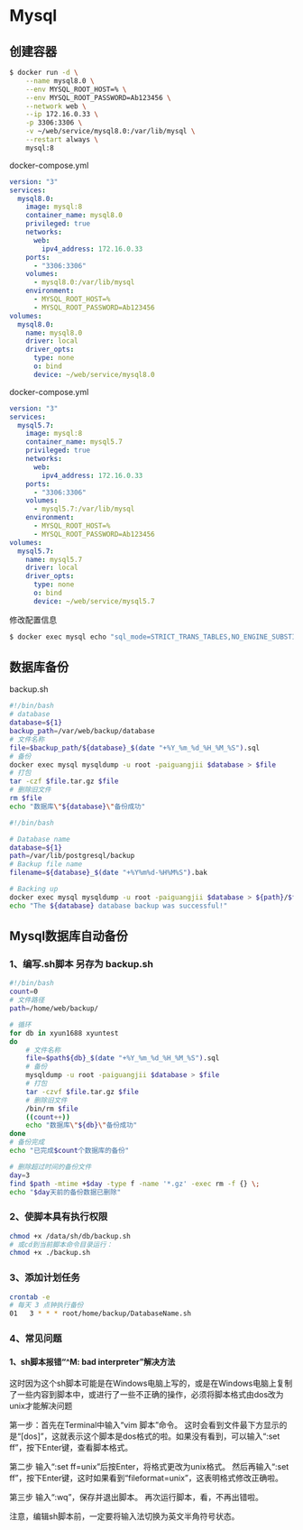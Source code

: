 # Mysql

## 创建容器

```sh
$ docker run -d \
    --name mysql8.0 \
    --env MYSQL_ROOT_HOST=% \
    --env MYSQL_ROOT_PASSWORD=Ab123456 \
    --network web \
    --ip 172.16.0.33 \
    -p 3306:3306 \
    -v ~/web/service/mysql8.0:/var/lib/mysql \
    --restart always \
    mysql:8
```

docker-compose.yml
```yml
version: "3"
services:
  mysql8.0:
    image: mysql:8
    container_name: mysql8.0
    privileged: true
    networks:
      web:
        ipv4_address: 172.16.0.33
    ports:
      - "3306:3306"
    volumes:
      - mysql8.0:/var/lib/mysql
    environment:
      - MYSQL_ROOT_HOST=%
      - MYSQL_ROOT_PASSWORD=Ab123456
volumes:
  mysql8.0:
    name: mysql8.0
    driver: local
    driver_opts:
      type: none
      o: bind
      device: ~/web/service/mysql8.0
```

docker-compose.yml
```yml
version: "3"
services:
  mysql5.7:
    image: mysql:8
    container_name: mysql5.7
    privileged: true
    networks:
      web:
        ipv4_address: 172.16.0.33
    ports:
      - "3306:3306"
    volumes:
      - mysql5.7:/var/lib/mysql
    environment:
      - MYSQL_ROOT_HOST=%
      - MYSQL_ROOT_PASSWORD=Ab123456
volumes:
  mysql5.7:
    name: mysql5.7
    driver: local
    driver_opts:
      type: none
      o: bind
      device: ~/web/service/mysql5.7
```

修改配置信息
```sh
$ docker exec mysql echo "sql_mode=STRICT_TRANS_TABLES,NO_ENGINE_SUBSTITUTION" >> /etc/mysql/conf.d/mysql.cnf
```

## 数据库备份

backup.sh
```sh
#!/bin/bash
# database
database=${1}
backup_path=/var/web/backup/database
# 文件名称
file=$backup_path/${database}_$(date "+%Y_%m_%d_%H_%M_%S").sql
# 备份
docker exec mysql mysqldump -u root -paiguangjii $database > $file
# 打包
tar -czf $file.tar.gz $file
# 删除旧文件
rm $file
echo "数据库\"${database}\"备份成功"

#!/bin/bash

# Database name
database=${1}
path=/var/lib/postgresql/backup
# Backup file name
filename=${database}_$(date "+%Y%m%d-%H%M%S").bak

# Backing up
docker exec mysql mysqldump -u root -paiguangjii $database > ${path}/$file
echo "The ${database} database backup was successful!"
```

## Mysql数据库自动备份

### 1、编写.sh脚本 另存为 backup.sh

```sh
#!/bin/bash
count=0
# 文件路径
path=/home/web/backup/

# 循环
for db in xyun1688 xyuntest
do
	# 文件名称
	file=$path${db}_$(date "+%Y_%m_%d_%H_%M_%S").sql
	# 备份
	mysqldump -u root -paiguangjii $database > $file
	# 打包
	tar -czvf $file.tar.gz $file
	# 删除旧文件
	/bin/rm $file
	((count++))
	echo "数据库\"${db}\"备份成功"
done
# 备份完成
echo "已完成$count个数据库的备份"

# 删除超过时间的备份文件
day=3
find $path -mtime +$day -type f -name '*.gz' -exec rm -f {} \;
echo "$day天前的备份数据已删除"
```

### 2、使脚本具有执行权限
```sh
chmod +x /data/sh/db/backup.sh
# 或cd到当前脚本命令目录运行：
chmod +x ./backup.sh
```


### 3、添加计划任务
```sh
crontab -e
# 每天 3 点钟执行备份
01   3 * * * root/home/backup/DatabaseName.sh
```

### 4、常见问题

#### 1、sh脚本报错“^M: bad interpreter”解决方法
这时因为这个sh脚本可能是在Windows电脑上写的，或是在Windows电脑上复制了一些内容到脚本中，或进行了一些不正确的操作，必须将脚本格式由dos改为unix才能解决问题

第一步：首先在Terminal中输入“vim 脚本”命令。
这时会看到文件最下方显示的是“[dos]”，这就表示这个脚本是dos格式的啦。如果没有看到，可以输入“:set ff”，按下Enter键，查看脚本格式。

第二步
输入“:set ff=unix”后按Enter，将格式更改为unix格式。
然后再输入“:set ff”，按下Enter键，这时如果看到“fileformat=unix”，这表明格式修改正确啦。

第三步
输入“:wq”，保存并退出脚本。
再次运行脚本，看，不再出错啦。

注意，编辑sh脚本前，一定要将输入法切换为英文半角符号状态。
